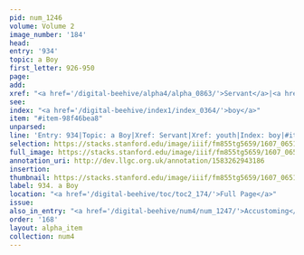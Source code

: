 ```yaml
---
pid: num_1246
volume: Volume 2
image_number: '184'
head:
entry: '934'
topic: a Boy
first_letter: 926-950
page:
add:
xref: "<a href='/digital-beehive/alpha4/alpha_0863/'>Servant</a>|<a href='/digital-beehive/alpha5/alpha_1075/'>youth</a>"
see:
index: "<a href='/digital-beehive/index1/index_0364/'>boy</a>"
item: "#item-98f46bea8"
unparsed:
line: 'Entry: 934|Topic: a Boy|Xref: Servant|Xref: youth|Index: boy|#item-98f46bea8'
selection: https://stacks.stanford.edu/image/iiif/fm855tg5659/1607_0651/967,3425,2763,335/full/0/default.jpg
full_image: https://stacks.stanford.edu/image/iiif/fm855tg5659/1607_0651/full/full/0/default.jpg
annotation_uri: http://dev.llgc.org.uk/annotation/1583262943186
insertion:
thumbnail: https://stacks.stanford.edu/image/iiif/fm855tg5659/1607_0651/967,3425,600,180/250,/0/default.jpg
label: 934. a Boy
location: "<a href='/digital-beehive/toc/toc2_174/'>Full Page</a>"
issue:
also_in_entry: "<a href='/digital-beehive/num4/num_1247/'>Accustoming</a>"
order: '168'
layout: alpha_item
collection: num4
---
```


